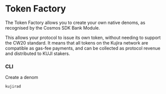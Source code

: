 # Token Factory

The Token Factory allows you to create your own native denoms, as recognised by the Cosmos SDK Bank Module.&#x20;

This allows your protocol to issue its own token, without needing to support the CW20 standard. It means that all tokens on the Kujira network are compatible as gas-fee payments, and can be collected as protocol revenue and distributed to KUJI stakers.&#x20;

### CLI

Create a denom

```
kujirad
```
